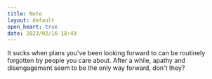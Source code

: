 ```yaml
---
title: Note
layout: default
open_heart: true
date: 2023/02/16 18:43
---
```


It sucks when plans you've been looking forward to can be routinely forgotten by people you care about. After a while, apathy and disengagement seem to be the only way forward, don't they?
